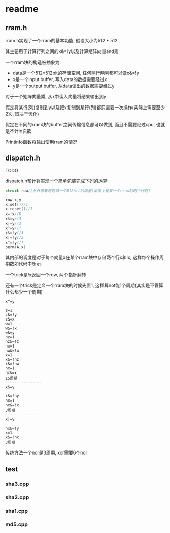 # readme

## rram.h

rram.h实现了一个rram的基本功能, 假设大小为$512*512$

其主要用于计算行列之间的x\&=!y​以及计算矩阵向量and乘

一个rram块的构造被抽象为:

* data是一个512*512bit的存储空间, 任何两行两列都可以做x&=!y
* x是一个input buffer, 写入data的数据需要经过x
* y是一个output buffer, 从data读出的数据需要经过y

对于一个矩阵向量乘, 从x中读入向量将结果输出到y

假定将某行(列)复制到y以及把x复制到某行(列)都只需要一次操作(实际上需要至少2次, 取决于优化)

假定在不同的rram块的buffer之间传输信息都可以做到, 而且不需要经过cpu, 也就是不计io次数

Printinfo函数将输出使用rram的情况

## dispatch.h

TODO

dispatch.h预计将实现一个简单包装完成下列的运算:

```c++
struct row//从外部看是存储一个512bit的向量(本质上是某一个rram的两个行存)

row x,y
x.set()//1
x.reset()//1
x=!x//0
x&=y//3
x|=y//3
x^=y//?
x&=!y//3
x|=!y//3
x^=!y//?
perm(A,x)
```

其内部的调度是对于每个向量x在某个rram块中存储两个行x和!x, 这样每个操作周期数如代码中所示.

一个trick是!x返回一个row, 两个指针翻转

还有一个trick是定义一个rram块的时候先置1, 这样算not能1个周期(其实是不管算什么都少一个周期)

```
x^=y

z=1
z&=!y
z&=x
w=1
w&=!x
w&=y
nz=1
nz&=!z
nw=1
nw&=!w
x=1
x&=!nz
x&=!nw
nx=1
nx&=x
15周期
----------------
x&=y

x&=!ny
nx=1
nx&=!x
3周期
----------------
x|=y

nx&=!y
x=1
x&=!nx
3周期
```

传统方法一个nor是3周期, xor需要6个nor

## test

### sha3.cpp

### sha2.cpp

### sha1.cpp

### md5.cpp